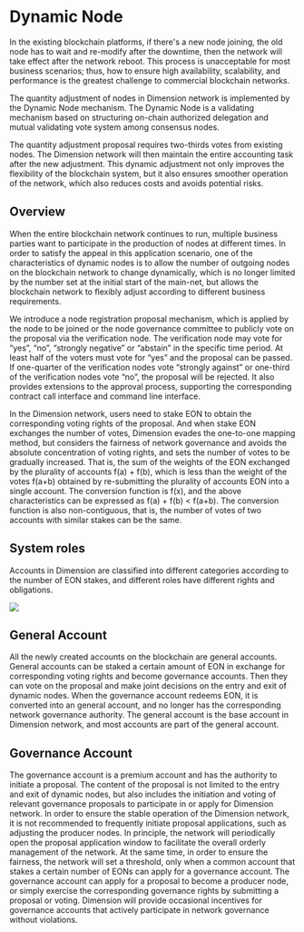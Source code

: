 # Dynamic Node  

In the existing blockchain platforms, if there's a new node joining, the old node has to wait and re-modify after the downtime, then the network will take effect after the network reboot. This process is unacceptable for most business scenarios; thus, how to ensure high availability, scalability, and performance is the greatest challenge to commercial blockchain networks.

The quantity adjustment of nodes in Dimension network is implemented by the Dynamic Node mechanism. The Dynamic Node is a validating mechanism based on structuring on-chain authorized delegation and mutual validating vote system among consensus nodes.

The quantity adjustment proposal requires two-thirds votes from existing nodes. The Dimension network will then maintain the entire accounting task after the new adjustment. This dynamic adjustment not only improves the flexibility of the blockchain system, but it also ensures smoother operation of the network, which also reduces costs and avoids potential risks.

## Overview

When the entire blockchain network continues to run, multiple business parties want to participate in the production of nodes at different times. In order to satisfy the appeal in this application scenario, one of the characteristics of dynamic nodes is to allow the number of outgoing nodes on the blockchain network to change dynamically, which is no longer limited by the number set at the initial start of the main-net, but allows the blockchain network to flexibly adjust according to different business requirements.

We introduce a node registration proposal mechanism, which is applied by the node to be joined or the node governance committee to publicly vote on the proposal via the verification node. The verification node may vote for “yes”, “no”, “strongly negative” or “abstain” in the specific time period. At least half of the voters must vote for “yes” and the proposal can be passed. If one-quarter of the verification nodes vote “strongly against” or one-third of the verification nodes vote “no”, the proposal will be rejected. It also provides extensions to the approval process, supporting the corresponding contract call interface and command line interface.

In the Dimension network, users need to stake EON to obtain the corresponding voting rights of the proposal. And when stake EON exchanges the number of votes, Dimension evades the one-to-one mapping method, but considers the fairness of network governance and avoids the absolute concentration of voting rights, and sets the number of votes to be gradually increased. That is, the sum of the weights of the EON exchanged by the plurality of accounts f(a) + f(b), which is less than the weight of the votes f(a+b) obtained by re-submitting the plurality of accounts EON into a single account. The conversion function is f(x), and the above characteristics can be expressed as f(a) + f(b) < f(a+b). The conversion function is also non-contiguous, that is, the number of votes of two accounts with similar stakes can be the same.

## System roles

Accounts in Dimension are classified into different categories according to the number of EON stakes, and different roles have different rights and obligations.

![](https://github.com/dimensionofficial/C.H.A.O.S.-Framework/blob/master/Pic/DynamicNode-system%20roles.png)

## General Account

All the newly created accounts on the blockchain are general accounts. General accounts can be staked a certain amount of EON in exchange for corresponding voting rights and become governance accounts. Then they can vote on the proposal and make joint decisions on the entry and exit of dynamic nodes. When the governance account redeems EON, it is converted into an general account, and no longer has the corresponding network governance authority. The general account is the base account in Dimension network, and most accounts are part of the general account.

## Governance Account

The governance account is a premium account and has the authority to initiate a proposal. The content of the proposal is not limited to the entry and exit of dynamic nodes, but also includes the initiation and voting of relevant governance proposals to participate in or apply for Dimension network. In order to ensure the stable operation of the Dimension network, it is not recommended to frequently initiate proposal applications, such as adjusting the producer nodes. In principle, the network will periodically open the proposal application window to facilitate the overall orderly management of the network. At the same time, in order to ensure the fairness, the network will set a threshold, only when a common account that stakes a certain number of EONs can apply for a governance account. The governance account can apply for a proposal to become a producer node, or simply exercise the corresponding governance rights by submitting a proposal or voting. Dimension will provide occasional incentives for governance accounts that actively participate in network governance without violations.
